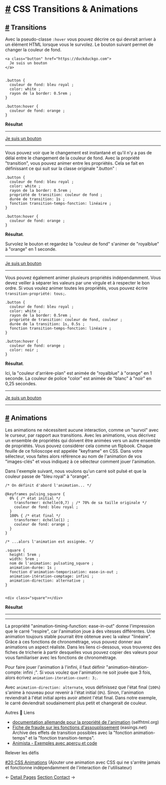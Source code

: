 [#](#css-transitions-animations) CSS Transitions & Animations
=============================================================

[#](#transitions) Transitions
-----------------------------

Avec la pseudo-classe `:hover` vous pouvez décrire ce qui devrait arriver à un élément HTML lorsque vous le survolez. Le bouton suivant permet de changer la couleur de fond.

    <a class="button" href="https://duckduckgo.com">
      Je suis un bouton
    </a>
    

    .button {
      couleur de fond: bleu royal ;
      color: white ;
      rayon de la border: 0.5rem ;
    }
    
    .button:hover {
      couleur de fond: orange ;
    }
    

**Résultat**

* * *

[Je suis un bouton](https://duckduckgo.com)

* * *

Vous pouvez voir que le changement est instantané et qu'il n'y a pas de délai entre le changement de la couleur de fond. Avec la propriété "transition", vous pouvez animer entre les propriétés. Cela se fait en définissant ce qui suit sur la classe originale ".button" :

  
  
  
  

  
  
  
  
  
  

    .button {
      couleur de fond: bleu royal ;
      color: white ;
      rayon de la border: 0.5rem ;
      propriété de transition: couleur de fond ;
      durée de transition: 1s ;
      fonction transition-temps-fonction: linéaire ;
    }
    
    .button:hover {
      couleur de fond: orange ;
    }
    

**Résultat**.

Survolez le bouton et regardez la "couleur de fond" s'animer de "royalblue" à "orange" en 1 seconde.

* * *

[Je suis un bouton](https://duckduckgo.com)

* * *

Vous pouvez également animer plusieurs propriétés indépendamment. Vous devez veiller à séparer les valeurs par une virgule et à respecter le bon ordre. Si vous voulez animer toutes les propriétés, vous pouvez écrire `transition-propriété: tous;`.

  
  
  
  

  
  
  
  

  
  

    .button {
      couleur de fond: bleu royal ;
      color: white ;
      rayon de la border: 0.5rem ;
      propriété de transition: couleur de fond, couleur ;
      durée de la transition: 1s, 0.5s ;
      fonction transition-temps-fonction: linéaire ;
    }
    
    .button:hover {
      couleur de fond: orange ;
      color: noir ;
    }
    

**Résultat**.

Ici, la "couleur d'arrière-plan" est animée de "royalblue" à "orange" en 1 seconde. La couleur de police "color" est animée de "blanc" à "noir" en 0,25 secondes.

* * *

[Je suis un bouton](https://duckduckgo.com)

* * *

[#](#animations) Animations
---------------------------

Les animations ne nécessitent aucune interaction, comme un "survol" avec le curseur, par rapport aux transitions. Avec les animations, vous décrivez un ensemble de propriétés qui doivent être animées vers un autre ensemble de propriétés. Vous pouvez considérer cela comme un flipbook. Chaque feuille de ce folioscope est appelée "keyframe" en CSS. Dans votre sélecteur, vous faites alors référence au nom de l'animation de vos "images-clés" et vous indiquez à ce sélecteur comment jouer l'animation.

Dans l'exemple suivant, nous voulons qu'un carré soit pulsé et que la couleur passe de "bleu royal" à "orange".

    /* On définit d'abord l'animation... */
    
    @keyframes pulsing_square {
      0% { /* état initial */
        transformer: échelle(0,7) ; /* 70% de sa taille originale */
        couleur de fond: bleu royal ;
      }
      100% { /* état final */
        transformer: échelle(1) ;
        couleur de fond: orange ;
      }
    }
    
    /* ...alors l'animation est assignée. */
    
    .square {
      height: 5rem ;
      width: 5rem ;
      nom de l'animation: pulsating_square ;
      animation-durée: 1s ;
      fonction d'animation-temporisation: ease-in-out ;
      animation-itération-comptage: infini ; 
      animation-direction: alternative ;
    }
    

    <div class="square"></div>
    

**Résultat**

* * *

* * *

La propriété "animation-timing-function: ease-in-out" donne l'impression que le carré "respire", car l'animation joue à des vitesses différentes. Une animation toujours stable pourrait être obtenue avec la valeur "linéaire". Grâce à ces fonctions de chronométrage, vous pouvez donner aux animations un aspect réaliste. Dans les liens ci-dessous, vous trouverez des fiches de tricherie à partir desquelles vous pouvez copier des valeurs pour vous familiariser avec les fonctions de chronométrage.

Pour faire jouer l'animation à l'infini, il faut définir "animation-itération-compte: infini ;". Si vous voulez que l'animation ne soit jouée que 3 fois, alors écrivez `animation-iteration-count: 3;`.

Avec `animation-direction: alternate`, vous définissez que l'état final (`100%`) s'anime à nouveau pour revenir à l'état initial (`0%`). Sinon, l'animation reviendrait à l'état initial après avoir atteint l'état final. Dans notre exemple, le carré deviendrait soudainement plus petit et changerait de couleur.

Autres :link: Liens

* [documentation allemande pour la propriété de l'animation](https://wiki.selfhtml.org/wiki/CSS/Eigenschaften/Animation/animation) (selfhtml.org)
* [Fiche de fraude sur les fonctions d'assouplissement](https://easings.net) (easings.net)  
    Archive des effets de transition possibles avec la "fonction animation-temps" et la "fonction transition-temps".
* [Animista - Exemples avec aperçu et code](https://animista.net/)

Relever les défis

[#20 CSS Animations](/viscom-cie1/challenges/#_20-css-animations) (Ajouter une animation avec CSS qui ne s'arrête jamais et fonctionne indépendamment de l'interaction de l'utilisateur)

← [Detail Pages](/guide/19_detailspages/) [Section Contact](/guide/21_section_contact/) →
